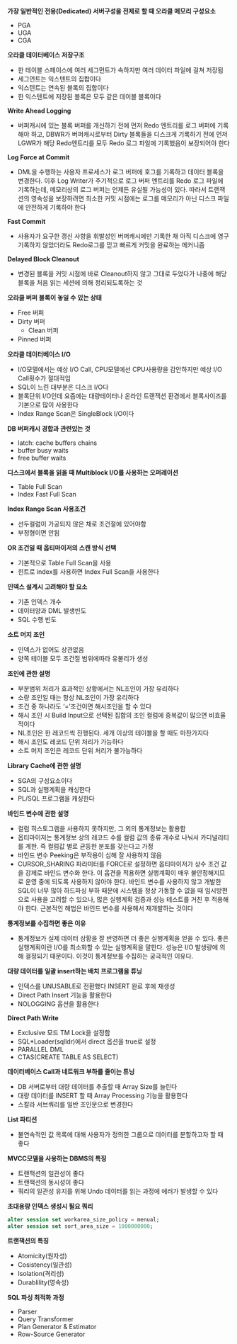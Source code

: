 **가장 일반적인 전용(Dedicated) 서버구성을 전제로 할 때 오라클 메모리 구성요소**

- PGA
- UGA
- CGA

**오라클 데이터베이스 저장구조**

- 한 테이블 스페이스에 여러 세그먼트가 속하지만 여러 데이터 파일에 걸쳐 저장됨
- 세그먼트는 익스텐트의 집합이다
- 익스텐트는 연속된 블록의 집합이다
- 한 익스텐트에 저장된 블록은 모두 같은 데이블 블록이다

**Write Ahead Logging**

- 버퍼캐시에 있는 블록 버퍼를 개신하기 전에 먼저 Redo 엔트리를 로그 버퍼에 기록해야 하고, DBWR가 버퍼캐시로부터 Dirty 블록들을 디스크게 기록하기 전에 먼저 LGWR가 해당 Redo엔트리를 모두 Redo 로그 파일에 기록했음이 보장되어야 한다

**Log Force at Commit**

- DML을 수행하는 사용자 프로세스가 로그 버퍼에 호그를 기록하고 데이터 블록을 변경한다. 이후 Log Writer가 주기적으로 로그 버퍼 엔트리를 Redo 로그 파일에 기록하는데, 메모리상의 로그 버퍼는 언제든 유실될 가능성이 있다. 따라서 트랜잭션의 영속성을 보장하려면 최소한 커밋 시점에는 로그를 메모리가 아닌 디스크 파일에 안전하게 기록하야 한다

**Fast Commit**

- 사용자가 요구한 갱신 사항을 휘발성인 버퍼캐시에만 기록한 채 아직 디스크에 영구 기록하지 않았더라도 Redo로그를 믿고 빠르게 커밋을 완료하는 메커니즘

**Delayed Block Cleanout**

- 변경된 블록을 커밋 시점에 바로 Cleanout하지 않고 그대로 두었다가 나중에 해당 블록을 처음 읽는 세션에 의해 정리되도록하는 것

**오라클 버퍼 블록이 놓일 수 있는 상태**

- Free 버퍼
- Dirty 버퍼
    - Clean 버퍼
- Pinned 버퍼

**오라클 데이터베이스 I/O**

- I/O모델에서는 예상 I/O Call, CPU모델에선 CPU사용량을 감안하지만 예상 I/O Call횟수가 절대적임
- SQL이 느린 대부분은 디스크 I/O다
- 블록단위 I/O인데 요즘에는 대량테이터나 온라인 트랜잭션 환경에서 블록사이즈를 기본으로 많이 사용한다
- Index Range Scan은 SingleBlock I/O이다

**DB 버퍼캐시 경합과 관련있는 것**

- latch: cache buffers chains
- buffer busy waits
- free buffer waits

**디스크에서 블록을 읽을 때 Multiblock I/O를 사용하는 오퍼레이션**

- Table Full Scan
- Index Fast Full Scan

**Index Range Scan 사용조건**

- 선두컬럼이 가공되지 않은 채로 조건절에 있어야함
- 부정형이면 안됨

**OR 조건일 때 옵티마이저의 스캔 방식 선택**

- 기본적으로 Table Full Scan을 사용
- 힌트로 index를 사용하면 Index Full Scan을 사용한다

**인덱스 설계시 고려해야 할 요소**

- 기존 인덱스 개수
- 데이터양과 DML 발생빈도
- SQL 수행 빈도

**소트 머지 조인**

- 인덱스가 없어도 상관없음
- 양쪽 테이블 모두 조건절 범위에따라 유불리가 생성

**조인에 관한 설명**

- 부분범위 처리가 효과적인 상황에서는 NL조인이 가장 유리하다
- 소량 조인일 때는 항상 NL조인이 가장 유리하다
- 조건 중 하나라도 ‘=’조건이면 해시조인을 할 수 있다
- 해시 조인 시 Build Input으로 선택된 집합의 조인 컬럼에 중복값이 많으면 비효율적이다
- NL조인은 한 레코드씩 진행된다. 세개 이상의 테이블을 할 때도 마찬가지다
- 해시 조인도 레코드 단위 처리가 가능하다
- 소트 머지 조인은 레코드 단위 처리가 불가능하다

**Library Cache에 관한 설명**

- SGA의 구성요소이다
- SQL과 실행계획을 캐싱한다
- PL/SQL 프로그램을 캐싱한다

**바인드 변수에 관한 설명**

- 컬럼 히스토그램을 사용하지 못하지만, 그 외의 통계정보는 활용함
- 옵티마이저는 통계정보 상의 레코드 수를 컬럼 값의 종류 개수로 나눠서 카디널리티를 계한. 즉 컬럼값 별로 균등한 분포를 갖는다고 가정
- 바인드 변수 Peeking은 부작용이 심해 잘 사용하지 않음
- CURSOR_SHARING 파라미터를 FORCE로 설정하면 옵티마이저가 상수 조건 값을 강제로 바인드 변수화 한다. 이 옵견을 적용하면 실행계획이 매우 불안정해지므로 운영 중에 되도록 사용하지 않아야 한다. 바인드 변수를 사용하지 않고 개발한 SQL이 너무 많아 하드파싱 부하 때문에 시스템을 정상 가동할 수 없을 때 임시방편으로 사용을 고려할 수 있으나, 많은 실행계획 검증과 성능 테스트를 거친 후 적용해야 한다. 근본적인 해법은 바인드 변수를 사용해서 재개발하는 것이다

**통계정보를 수집하면 좋은 이유**

- 통계정보가 실제 데이터 상황을 잘 반영하면 더 좋은 실행계획을 얻을 수 있다. 좋은 실행계획이란 I/O를 최소화할 수 있는 실행계획을 말한다. 성능은 I/O 발생량에 의해 결정되기 때문이다. 이것이 통계정보를 수집하는 궁극적인 이유다.

**대량 데이터를 일괄 insert하는 배치 프로그램을 튜닝**

- 인덱스를 UNUSABLE로 전환했다 INSERT 완료 후에 재생성
- Direct Path Insert 기능을 활용한다
- NOLOGGING 옵션을 활용한다

**Direct Path Write**

- Exclusive 모드 TM Lock을 설정함
- SQL*Loader(sqlldr)에서 direct 옵션을 true로 설정
- PARALLEL DML
- CTAS(CREATE TABLE AS SELECT)

**데이터베이스 Call과 네트워크 부하를 줄이는 튜닝**

- DB 서버로부터 대량 데이터를 추출할 때 Array Size를 늘린다
- 대량 데이터를 INSERT 할 때 Array Processing 기능을 활용한다
- 스칼라 서브쿼리를 일반 조인문으로 변경한다

**List 파티션**

- 불연속적인 값 목록에 대해 사용자가 정의한 그룹으로 데이터를 분할하고자 할 때 좋다

**MVCC모델을 사용하는 DBMS의 특징**

- 트랜잭션의 일관성이 좋다
- 트랜잭션의 동시성이 좋다
- 쿼리의 일관성 유지를 위해 Undo 데이터를 읽는 과정에 에러가 발생할 수 있다

**초대용량 인덱스 생성시 필요 쿼리**

```sql
alter session set workarea_size_policy = menual;
alter session set sort_area_size = 1000000000;
```

**트랜잭션의 특징**

- Atomicity(원자성)
- Cosistency(일관성)
- Isolation(격리성)
- Durablility(영속성)

**SQL 파싱 최적화 과정**

- Parser
- Query Transformer
- Plan Generator & Estimator
- Row-Source Generator